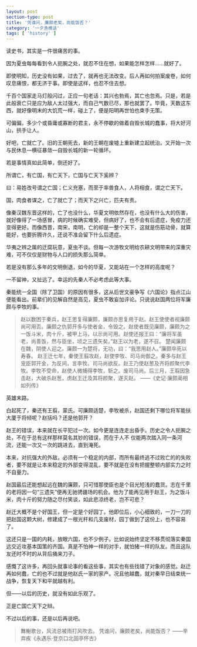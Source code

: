 ```yaml
---
layout: post
section-type: post
title: '凭谁问，廉颇老矣，尚能饭否？'
category: '一夕渔樵话'
tags: [ 'history' ]
---
```


读史书，其实是一件很痛苦的事。

因为夏虫每每看到令人扼腕之处，就忍不住在想，如果能怎样怎样……就好了。

即使明知，历史没有如果，过去了，就再也无法改变。后人再如何拍案废卷，如何叹息痛恨，都无济于事。即使是这样，也忍不住去想。

千百个国家走马灯般闪过，正应一句老话：其兴也勃焉，其亡也忽焉。只是，若是此般衰亡只是应为敌人太过强大，而自己气数已尽，那也就罢了。毕竟，天数这东西，就好像明末的大饥荒一样，碰上了，便是阳明再世怕也束手无策。

可偏偏，多少个或昏庸或寡断的君主，永不停歇的做着自毁长城的蠢事，将大好河山，拱手让人。

好吧，亡就亡了。旧的王朝死去，新的王朝在废墟上重新建立起统治。又开始一次与民休息—横征暴敛—自毁长城的新一轮循环。

若是事情真如此简单，倒还好了。

所谓亡，有亡国，有亡天下，亡国与亡天下奚辨？

曰：易姓改号谓之亡国；仁义充塞，而至于率兽食人，人将相食，谓之亡天下。

国，肉食者谋之，亡了就亡了；而天下之兴亡，匹夫有责。

像秦汉魏东晋这样的，亡了也没什么，华夏文明依然存在，也没有什么大的伤害，就好像得了一场感冒，病的时候确实难受，但病好了，也不会有后遗症，免疫力还变得更好。而像西晋，南宋，南明，亡的却是一整个天下，这就是伤筋动骨，就算能好，也要折腾许久，还说不准会留下什么后遗症。

华夷之辨之属的迂腐玩意，夏虫不谈。但每一次游牧文明给农耕文明带来的深重灾难，可不仅仅是财物与人口的损失那么简单。

若是没有那么多年的文明倒退，如今的华夏，又能站在一个怎样的高度呢？

一不留神，又扯远了。幸运的先秦人不必考虑此等大事。

秦能统一全国（除了卫国）的原因有很多，这从后世文豪争写《六国论》指点江山便能看出。前辈们的见解自然是高见，夏虫不敢妄加评论。只说说赵国两位将军廉颇与李牧的事。

>赵以数困于秦兵，赵王思复得廉颇，廉颇亦思复用于赵。赵王使使者视廉颇尚可用否。廉颇之仇郭开多与使者金，令毁之。赵使者既见廉颇，廉颇为之一饭斗米，肉十斤，被甲上马，以示尚可用。赵使还报王曰：“廉将军虽老，尚善饭，然与臣坐，顷之三遗矢矣。”赵王以为老，遂不召。
楚闻廉颇在魏，阴使人迎之。廉颇一为楚将，无功，曰：“我思用赵人。”廉颇卒死以寿春。
赵王迁七年，秦使王翦攻赵，赵使李牧、司马尚御之。秦多与赵王宠臣郭开金，为反间，言李牧、司马尚欲反。赵王乃使赵葱及齐将颜聚代李牧。李牧不受命，赵使人微捕得李牧，斩之。废司马尚。后三月，王翦因急击赵，大破杀赵葱，虏赵王迁及其将颜聚，遂灭赵。
——《史记·廉颇蔺相如列传》

英雄末路。

白起死了，秦还有王翦，蒙氏。可廉颇适楚，李牧被杀，赵国还剩下哪位将军能扶大厦于将倾呢？赵括吗？还是他郭开？

赵王的错误，本来就在长平犯过一次。如今更是连连走出昏手。历史之令人扼腕之处，不在于总有这样那样莫名其妙的错误，而在于人不
仅能两次踏入同一条河流，还能一次又一次的跳进去，直到淹死。

本来，对抗强大的外敌，必须有一个稳定的内部，而所有最终逃不过败亡的的失败者，要不就是让本来稳定的外部变得混乱，要不就是在没有把握整顿内部实力之时不自量力。

赵国最后还能想起远在魏的廉颇，只可惜那使臣也是个目光短浅的蠢货。志在千里的老将因一句“三遗矢”便再无驰骋疆场的机会。他为了能再见用于赵王，为之饭斗米，肉十斤的努力随之尽付笑谈，如此悲凉终老，岂不可悲？

赵迁大概不是个好国王，但一定是个好园丁。他即位后，小心细致的，一刀一刀的把赵国这颗大树，修建成了一根光杆和几支废材，园丁做到了这份上，也不容易了。

这还只是一国的内耗，放眼六国，也不少例子。比如说始终坚定不移贯彻落实秦国远交近攻基本国策的齐国。真是不怕神一样的对手，就怕猪一样的队友。而且这队友还时不时的从背后捅来刀子。

感慨了这许多，再回头就事论事的看这些事，其实也有些找错了对象的感觉。赵迁再如何蠢，亡的也不过就是他赵氏一家的家产。况且他越蠢，就对秦早日结束统一战争，恢复天下和平就越有利。

但——以后的历史，就没有如此乐观了。

正是亡国亡天下之辩。

不过以后的事，还是以后再说吧。

>舞榭歌台，风流总被雨打风吹去。
凭谁问，廉颇老矣，尚能饭否？
——辛弃疾《永遇乐·登京口北固亭怀古》
